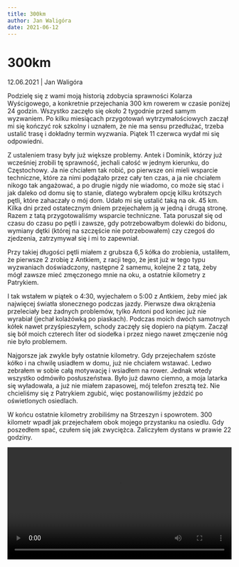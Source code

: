 ```yaml
---
title: 300km
author: Jan Waligóra
date: 2021-06-12
---
```


# 300km

12.06.2021 | Jan Waligóra

Podzielę się z wami moją historią zdobycia sprawności Kolarza Wyścigowego,
a konkretnie przejechania 300 km rowerem w czasie poniżej 24 godzin. 
Wszystko zaczęło się około 2 tygodnie przed samym wyzwaniem. Po kilku 
miesiącach przygotowań wytrzymałościowych zaczął mi się kończyć rok 
szkolny i uznałem, że nie ma sensu przedłużać, trzeba ustalić trasę 
i dokładny termin wyzwania. Piątek 11 czerwca wydał mi się odpowiedni. 

Z ustaleniem trasy były już większe problemy. Antek i Dominik, którzy już wcześniej
zrobili tę sprawność, jechali całość w jednym kierunku, do Częstochowy. 
Ja nie chciałem tak robić, po pierwsze oni mieli wsparcie techniczne, 
które za nimi podążało przez cały ten czas, a ja nie chciałem nikogo tak
angażować, a po drugie nigdy nie wiadomo, co może się stać i jak daleko 
od domu się to stanie, dlatego wybrałem opcję kilku krótszych pętli, które zahaczały o 
mój dom. Udało mi się ustalić taką na ok. 45 km. Kilka dni przed 
ostatecznym dniem przejechałem ją w jedną i drugą stronę. Razem z tatą 
przygotowaliśmy wsparcie techniczne. Tata poruszał się od czasu do czasu
po pętli i zawsze, gdy potrzebowałbym dolewki do bidonu, wymiany dętki 
(której na szczęście nie potrzebowałem) czy czegoś do zjedzenia, 
zatrzymywał się i mi to zapewniał. 

Przy takiej długości pętli miałem z 
grubsza 6,5 kółka do zrobienia, ustaliłem, że pierwsze 2 zrobię z Antkiem,
z racji tego, że jest już w tego typu wyzwaniach doświadczony, następne
2 samemu, kolejne 2 z tatą, żeby mógł zawsze mieć zmęczonego mnie na oku, 
a ostatnie kilometry z Patrykiem. 

I tak wstałem w piątek o 4:30, 
wyjechałem o 5:00 z Antkiem, żeby mieć jak najwięcej światła słonecznego
podczas jazdy. Pierwsze dwa okrążenia przeleciały bez żadnych problemów, 
tylko Antoni pod koniec już nie wyrabiał (jechał kolażówką po piaskach). 
Podczas moich dwóch samotnych kółek nawet przyśpieszyłem, schody zaczęły
się dopiero na piątym. Zaczął się bół moich czterech liter od siodełka i 
przez niego nawet zmęczenie nóg nie było problemem. 

Najgorsze jak zwykle były ostatnie kilometry. Gdy przejechałem szóste kółko i na chwilę 
usiadłem w domu, już nie chciałem wstawać. Ledwo zebrałem w sobie całą 
motywację i wsiadłem na rower. Jednak wtedy wszystko odmówiło 
posłuszeństwa. Było już dawno ciemno, a moja latarka się wyładowała, a
już nie miałem zapasowej, mój telefon zresztą też. Nie chcieliśmy się 
z Patrykiem zgubić, więc postanowiliśmy jeździć po oświetlonych 
osiedlach.

W końcu ostatnie kilometry zrobiliśmy na Strzeszyn i spowrotem. 
300 kilometr wpadł jak przejechałem obok mojego przystanku na osiedlu. 
Gdy poszedłem spać, czułem się jak zwyciężca. Zaliczyłem dystans w 
prawie 22 godziny.

<video src="koniec-300.mp4" controls width="100%">

